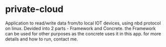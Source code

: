 # private-cloud
Application to read/write data from/to local IOT devices, using nbd protocol on linux.
Devided into 2 parts - Framework and Concrete. 
the Framework can be used for other purposes as the concrete uses it in this app. for more details and how to run, contact me.
